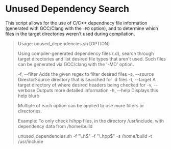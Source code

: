 # Unused Dependency Search

This script allows for the use of C/C++ dependnecy file information (generated with GCC/Clang with the `-MD` option), and to determine which files in the target directories weren't used during compilation.

> Usage: unused_dependencies.sh [OPTION]
>
> Using compiler-generated dependency files (.d), search through target
> directories and list desired file types that aren't used.
> Such files can be generated via GCC/clang with the '-MD' option.
>
>  -f, --filter    Adds the given regex to filter desired files
>  -s, --source    DirectorSource directory that is searched for .d files
>  -t, --target    A target directory of where desired headers being checked for
>  -v, --verbose   Outputs more detailed information
>  -h, --help      Displays this help blurb
>
> Multiple of each option can be applied to use more filters or directories.
> 
> Example: To only check h/hpp files, in the directory /usr/include, with
>          dependency data from /home/build
>
>  unused_dependencies.sh -f "\\.h$" -f "\.hpp$" -s /home/build -t /usr/include
